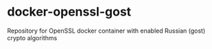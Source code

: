 # docker-openssl-gost
Repository for OpenSSL docker container with enabled Russian (gost) crypto algorithms 
